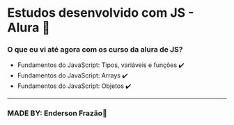 # Estudos desenvolvido com JS - Alura 📌
### O  que eu vi até agora com os curso da alura de JS?
- Fundamentos do JavaScript: Tipos, variáveis e funções ✔️
- Fundamentos do JavaScript: Arrays ✔️
- Fundamentos do JavaScript: Objetos ✔️

---
### MADE BY: **Enderson Frazão🤟**